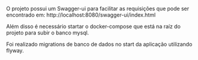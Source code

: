 O projeto possui um Swagger-ui para facilitar as requisições que pode ser encontrado em:
http://localhost:8080/swagger-ui/index.html

Além disso é necessário startar o docker-compose que está na raíz do projeto para subir o banco mysql.

Foi realizado migrations de banco de dados no start da aplicação utilizando flyway.

